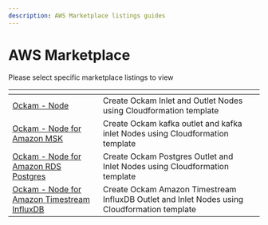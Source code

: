 ```yaml
---
description: AWS Marketplace listings guides
---
```


# AWS Marketplace

Please select specific marketplace listings to view

<table data-view="cards"><thead><tr><th></th><th></th><th></th></tr></thead><tbody><tr><td><a href="ockam-node.md">Ockam - Node</a></td><td>Create Ockam Inlet and Outlet Nodes using Cloudformation template </td><td></td></tr><tr><td><a href="ockam-node-for-amazon-msk.md">Ockam - Node for Amazon MSK</a></td><td>Create Ockam kafka outlet and kafka inlet Nodes using Cloudformation template</td><td></td></tr><tr><td><a href="ockam-node-for-amazon-rds-postgres.md">Ockam - Node for Amazon RDS Postgres</a></td><td>Create Ockam Postgres Outlet and Inlet Nodes using Cloudformation template</td><td></td></tr><tr><td><a href="ockam-node-for-amazon-timestream-influxdb.md">Ockam - Node for Amazon Timestream InfluxDB</a></td><td>Create Ockam Amazon Timestream InfluxDB Outlet and Inlet Nodes using Cloudformation template</td><td></td></tr></tbody></table>

